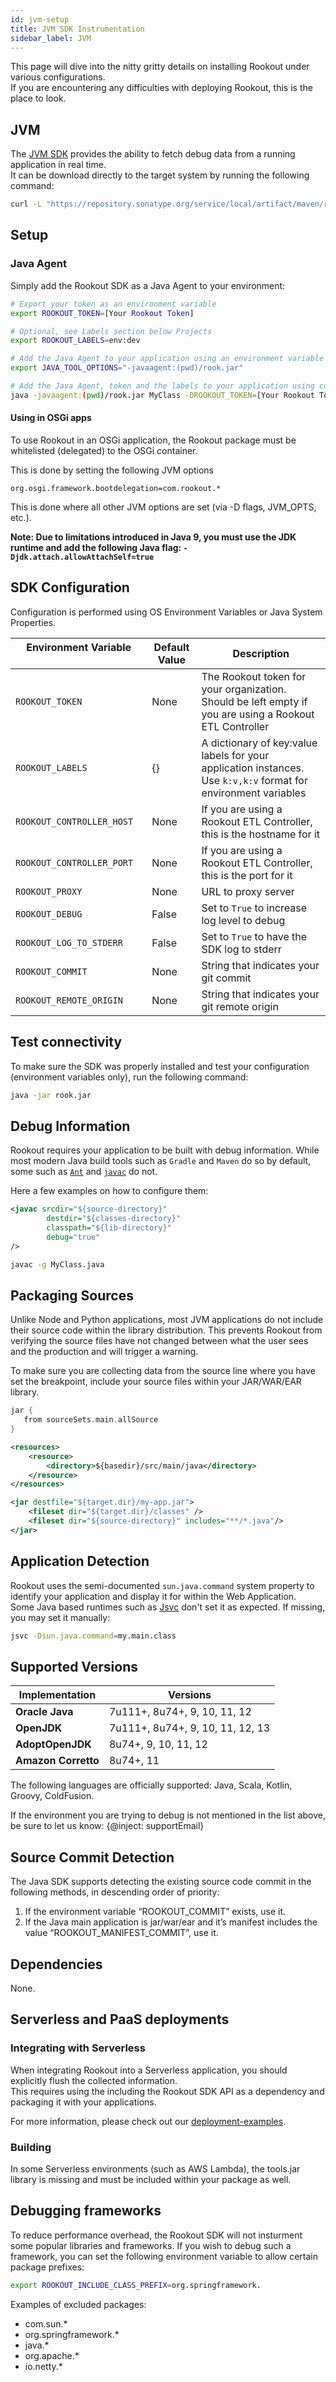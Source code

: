 ```yaml
---
id: jvm-setup
title: JVM SDK Instrumentation
sidebar_label: JVM
---
```


This page will dive into the nitty gritty details on installing Rookout under various configurations.  
If you are encountering any difficulties with deploying Rookout, this is the place to look.



## JVM

The [JVM SDK](https://mvnrepository.com/artifact/com.rookout/rook/latest) provides the ability to fetch debug data from a running application in real time.  
It can be download directly to the target system by running the following command:
```bash
curl -L "https://repository.sonatype.org/service/local/artifact/maven/redirect?r=central-proxy&g=com.rookout&a=rook&v=LATEST" -o rook.jar
```

## Setup

### Java Agent

Simply add the Rookout SDK as a Java Agent to your environment:
<!--DOCUSAURUS_CODE_TABS-->
<!--Environment Variable-->
```bash
# Export your token as an environment variable
export ROOKOUT_TOKEN=[Your Rookout Token]

# Optional, see Labels section below Projects
export ROOKOUT_LABELS=env:dev

# Add the Java Agent to your application using an environment variable
export JAVA_TOOL_OPTIONS="-javaagent:(pwd)/rook.jar"

```
<!--Command Line-->
```bash
# Add the Java Agent, token and the labels to your application using command line
java -javaagent:(pwd)/rook.jar MyClass -DROOKOUT_TOKEN=[Your Rookout Token] -DROOKOUT_LABELS=env:dev
```
<!--END_DOCUSAURUS_CODE_TABS-->
<div class="rookout-org-info"></div>

#### Using in OSGi apps
To use Rookout in an OSGi application, the Rookout package must be whitelisted (delegated) to the OSGi container.

This is done by setting the following JVM options

```
org.osgi.framework.bootdelegation=com.rookout.*
```

This is done where all other JVM options are set (via -D flags, JVM_OPTS, etc.).

**Note: Due to limitations introduced in Java 9, you must use the JDK runtime and add the following Java flag: `-Djdk.attach.allowAttachSelf=true`**

<div class="rookout-org-info"></div>

## SDK Configuration

Configuration is performed using OS Environment Variables or Java System Properties.

| Environment Variable &nbsp;&nbsp;&nbsp;&nbsp;&nbsp;&nbsp;&nbsp;&nbsp;&nbsp;&nbsp;&nbsp;&nbsp;&nbsp;&nbsp;&nbsp;&nbsp;&nbsp;&nbsp;&nbsp;&nbsp;&nbsp;&nbsp;&nbsp;&nbsp;&nbsp;&nbsp;&nbsp;&nbsp;&nbsp; | Default Value | Description |
| ----------------------- | ------------- | ----------- |
| `ROOKOUT_TOKEN` | None | The Rookout token for your organization. Should be left empty if you are using a Rookout ETL Controller |
| `ROOKOUT_LABELS` | {} | A dictionary of key:value labels for your application instances. Use `k:v,k:v` format for environment variables |
| `ROOKOUT_CONTROLLER_HOST` | None | If you are using a Rookout ETL Controller, this is the hostname for it |
| `ROOKOUT_CONTROLLER_PORT` | None | If you are using a Rookout ETL Controller, this is the port for it |
| `ROOKOUT_PROXY` | None | URL to proxy server
| `ROOKOUT_DEBUG` | False | Set to `True` to increase log level to debug |
| `ROOKOUT_LOG_TO_STDERR` | False | Set to `True` to have the SDK log to stderr |
| `ROOKOUT_COMMIT` | None | String that indicates your git commit |
| `ROOKOUT_REMOTE_ORIGIN` | None | String that indicates your git remote origin |

## Test connectivity

To make sure the SDK was properly installed and test your configuration (environment variables only), run the following command:
```bash
java -jar rook.jar
```

## Debug Information

Rookout requires your application to be built with debug information. While most modern Java build tools such as `Gradle` and `Maven` do so by default, some such as [`Ant`](https://ant.apache.org/manual/Tasks/javac.html) and [`javac`](https://docs.oracle.com/javase/7/docs/technotes/tools/windows/javac.html) do not.  

Here a few examples on how to configure them:

<!--DOCUSAURUS_CODE_TABS-->
<!--Ant-->
```xml
<javac srcdir="${source-directory}"
        destdir="${classes-directory}"
        classpath="${lib-directory}"
        debug="true"
/>
```
<!--javac-->
```bash
javac -g MyClass.java
```
<!--END_DOCUSAURUS_CODE_TABS-->

## Packaging Sources

Unlike Node and Python applications, most JVM applications do not include their source code within the library distribution. This prevents Rookout from verifying the source files have not changed between what the user sees and the production and will trigger a warning.

To make sure you are collecting data from the source line where you have set the breakpoint, include your source files within your JAR/WAR/EAR library.

<!--DOCUSAURUS_CODE_TABS-->
<!--Gradle-->
```groovy
jar {
   from sourceSets.main.allSource
}
```
<!--Maven-->
```xml
<resources>
    <resource>
        <directory>${basedir}/src/main/java</directory>
    </resource>
</resources>
```
<!--Ant-->
```xml
<jar destfile="${target.dir}/my-app.jar">
    <fileset dir="${target.dir}/classes" />
    <fileset dir="${source-directory}" includes="**/*.java"/>
</jar>
```
<!--END_DOCUSAURUS_CODE_TABS-->

## Application Detection

Rookout uses the semi-documented `sun.java.command` system property to identify your application and display it for within the Web Application.  
Some Java based runtimes such as [Jsvc](https://commons.apache.org/proper/commons-daemon/jsvc.html) don't set it as expected. If missing, you may set it manually:
```bash
jsvc -Dsun.java.command=my.main.class
```

## Supported Versions

| Implementation      | Versions               |
| ------------------  | -------------          |
| **Oracle Java**     | 7u111+, 8u74+, 9, 10, 11, 12    |
| **OpenJDK**         | 7u111+, 8u74+, 9, 10, 11, 12, 13    |
| **AdoptOpenJDK**    | 8u74+, 9, 10, 11, 12       |
| **Amazon Corretto** | 8u74+, 11                  |

The following languages are officially supported: Java, Scala, Kotlin, Groovy, ColdFusion.

If the environment you are trying to debug is not mentioned in the list above, be sure to let us know: {@inject: supportEmail}

## Source Commit Detection

The Java SDK supports detecting the existing source code commit in the following methods, in descending order of priority:
1. If the environment variable “ROOKOUT_COMMIT” exists, use it.
2. If the Java main application is jar/war/ear and it’s manifest includes the value “ROOKOUT_MANIFEST_COMMIT”, use it.

## Dependencies

None.

## Serverless and PaaS deployments

### Integrating with Serverless

When integrating Rookout into a Serverless application, you should explicitly flush the collected information.  
This requires using the including the Rookout SDK API as a dependency and packaging it with your applications. 

For more information, please check out our [deployment-examples](deployment-examples.md).

### Building

In some Serverless environments (such as AWS Lambda), the tools.jar library is missing and must be included within your package as well.

## Debugging frameworks

To reduce performance overhead, the Rookout SDK will not insturment some popular libraries and frameworks. If you wish to debug such a framework, you can set the following environment variable to allow certain package prefixes:

```bash
export ROOKOUT_INCLUDE_CLASS_PREFIX=org.springframework.
```

Examples of excluded packages:
 - com.sun.*
 - org.springframework.*
 - java.*
 - org.apache.*
 - io.netty.*

